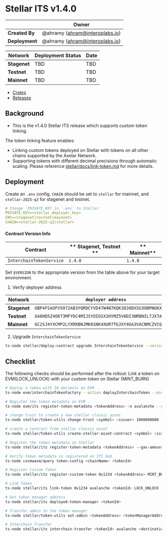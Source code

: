 # Stellar ITS v1.4.0

|                | **Owner**                        |
| -------------- | -------------------------------- |
| **Created By** | @ahramy (<ahram@interoplabs.io>) |
| **Deployment** | @ahramy (<ahram@interoplabs.io>) |

| **Network**  | **Deployment Status** | **Date** |
| ------------ | --------------------- | -------- |
| **Stagenet** | TBD                   | TBD      |
| **Testnet**  | TBD                   | TBD      |
| **Mainnet**  | TBD                   | TBD      |

- [Crates](https://crates.io/crates/stellar-interchain-token-service/1.4.0)
- [Releases](https://github.com/axelarnetwork/axelar-amplifier-stellar/releases/tag/stellar-interchain-token-service-v1.4.0)

## Background

- This is the v1.4.0 Stellar ITS release which supports custom token linking.

The token linking feature enables:

- Linking custom tokens deployed on Stellar with tokens on all other chains supported by the Axelar Network.
- Supporting tokens with different decimal precisions through automatic scaling. Please reference [stellar/docs/link-token.md](../stellar/docs/link-token.md) for more details.

## Deployment

Create an `.env` config. `CHAIN` should be set to `stellar` for mainnet, and `stellar-2025-q3` for stagenet and testnet.

```yaml
# Change `PRIVATE_KEY in `.env` to Stellar
PRIVATE_KEY=<stellar_deployer_key>
ENV=<stagenet|testnet|mainnet>
CHAIN=<stellar-2025-q3|stellar>
```

#### Contract Version Info

| Contract                 | ** Stagenet, Testnet ** | ** Mainnet** |
| ------------------------ | ----------------------- | ------------ |
| `InterchainTokenService` | `1.4.0`                 | `1.4.0`      |

Set `$VERSION` to the appropriate version from the table above for your target environment.

1. Verify deployer address

| Network      | `deployer address`                                         |
| ------------ | ---------------------------------------------------------- |
| **Stagenet** | `GBP4FSAOFV5O72AB3YQRDCYVD47W4N7KQK3OJODXSU3OBPNGKX4SQTJ3` |
| **Testnet**  | `GA6HQ5Z4O6T3MFYDC4MIJSYOIGSX2HYMZ5V6DI3NRBNIL7JX7A7IEO5Z` |
| **Mainnet**  | `GC2SJ4YXCMP2LYXMXBNJMK6SNK4XUR7TGJXY4GA3VACNMCZVCQ6VFGG3` |

2. Upgrade `InterchainTokenService`

```bash
ts-node stellar/deploy-contract upgrade InterchainTokenService --version 1.4.0
```

## Checklist

The following checks should be performed after the rollout:
Link a token on EVM(LOCK_UNLOCK) with your custom token on Stellar (MINT_BURN)

```bash
# Deploy a token with 18 decimals on EVM
ts-node evm/interchainTokenFactory --action deployInterchainToken --minter 0xba76c6980428A0b10CFC5d8ccb61949677A61233 --name "TestD18" --symbol "TestD18" --decimals 18 --initialSupply 10000000 --salt 0x1234 -n avalanche

# Register the token metadata on EVM
ts-node evm/its register-token-metadata <tokenAddress> -n avalanche --gasValue 1000000000000000000

# change trust to create a new stellar classic asset
ts-node stellar/token-utils change-trust <symbol> <issuer> 1000000000

# create a contract from stellar classic asset
ts-node stellar/token-utils create-stellar-asset-contract <symbol> <issuer>

# Register the token metadata on Stellar
ts-node stellar/its register-token-metadata <tokenAddress> --gas-amount 10000000

# Verify token metadata is registered on ITS Hub
ts-node cosmwasm/query token-config <chainName> <tokenId>

# Register Custom Token
ts-node stellar/its register-custom-token 0x1234 <tokenAddress> MINT_BURN

# Link Token
ts-node stellar/its link-token 0x1234 avalanche <tokenId> LOCK_UNLOCK --gas-amount 10000000

# Get token manager address
ts-node stellar/its deployed-token-manager <tokenId>

# Transfer admin to the token manager
ts-node stellar/token-utils set-admin <tokenAddress> <tokenManagerAddress>

# Interchain Transfer
ts-node stellar/its interchain-transfer <tokenId> avalanche <destinationAddress> 1 --gas-amount 10000000
```
